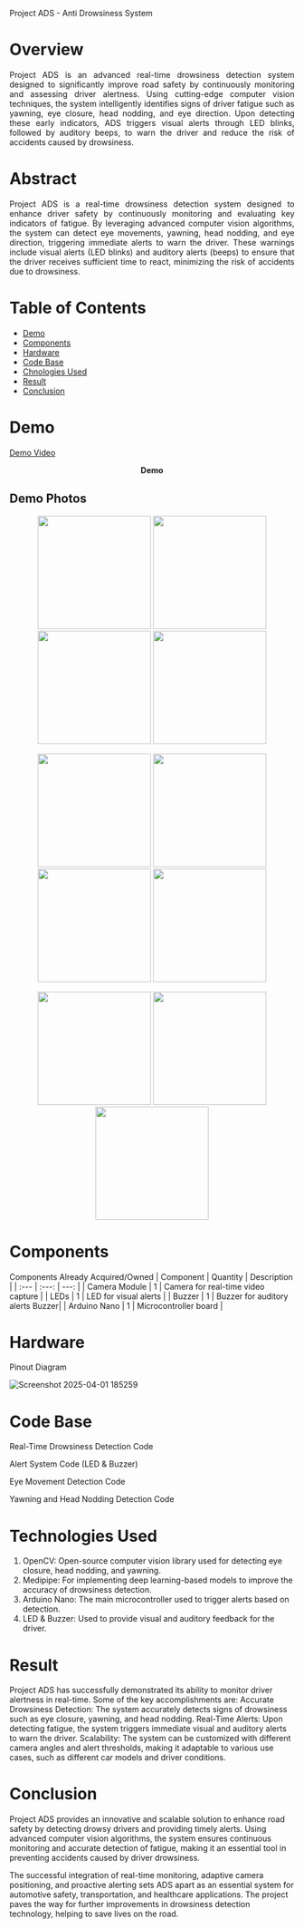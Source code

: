  Project ADS - Anti Drowsiness System
# Overview
<p align="justify">
Project ADS is an advanced real-time drowsiness detection system designed to significantly improve road safety by continuously monitoring and assessing driver alertness. Using cutting-edge computer vision techniques, the system intelligently identifies signs of driver fatigue such as yawning, eye closure, head nodding, and eye direction. Upon detecting these early indicators, ADS triggers visual alerts through LED blinks, followed by auditory beeps, to warn the driver and reduce the risk of accidents caused by drowsiness.

# Abstract
<p align="justify">
Project ADS is a real-time drowsiness detection system designed to enhance driver safety by continuously monitoring and evaluating key indicators of fatigue. By leveraging advanced computer vision algorithms, the system can detect eye movements, yawning, head nodding, and eye direction, triggering immediate alerts to warn the driver. These warnings include visual alerts (LED blinks) and auditory alerts (beeps) to ensure that the driver receives sufficient time to react, minimizing the risk of accidents due to drowsiness.

# Table of Contents
- [Demo](#Demo)
- [Components](#Comopnets)
- [Hardware](#Hardware)
- [Code Base](#Code-Base)
- [Chnologies Used](#Chnologies-Used)
- [Result](#Result)
- [Conclusion](#Conclusion)


# Demo
[Demo Video](https://github.com/user-attachments/assets/3f30bb0d-1ed4-42ee-8f16-855bc9e00457)
<p align="center"><b>Demo</b></p>

## Demo Photos

<p align="center">
  <img src="https://github.com/user-attachments/assets/dcd683c8-551a-456a-95a5-ea1468ffaa7a" width="200" />
  <img src="https://github.com/user-attachments/assets/3d962934-9445-4580-9528-d630faa814aa" width="200" />
  <img src="https://github.com/user-attachments/assets/712d042c-a9e0-4adb-a814-e86aa1783bbb" width="200" />
  <img src="https://github.com/user-attachments/assets/14d878f5-86d0-45e8-ac45-02922b08ac30" width="200" />
</p>

<p align="center">
  <img src="https://github.com/user-attachments/assets/fd053aca-a03b-446f-8169-64ddc56432c3" width="200" />
  <img src="https://github.com/user-attachments/assets/c29f85ad-f4b9-45b6-bb2e-1227e965481b" width="200" />
  <img src="https://github.com/user-attachments/assets/c414e185-de8b-4164-b3d0-05d26ead6232" width="200" />
  <img src="https://github.com/user-attachments/assets/40809221-329c-4bf2-a58a-01133809ebba" width="200" />
</p>

<p align="center">
  <img src="https://github.com/user-attachments/assets/6affda22-bec6-447d-acd9-9b3463d2a5d6" width="200" />
  <img src="https://github.com/user-attachments/assets/dc354033-cdf4-4d57-abe6-e90db0391253" width="200" />
  <img src="https://github.com/user-attachments/assets/e8254575-d456-4136-988d-e120a5db1eb4" width="200" />
</p>


# Components
Components Already Acquired/Owned
| Component | Quantity | Description |
| :---         |     :---:      |          ---: |
| Camera Module	| 1 | 	Camera for real-time video capture | 
| LEDs |	1	| LED for visual alerts | 
| Buzzer	| 1 |	Buzzer for auditory alerts	Buzzer| 
| Arduino Nano	| 1	| Microcontroller board | 

# Hardware
Pinout Diagram

![Screenshot 2025-04-01 185259](https://github.com/user-attachments/assets/c8bc3b6b-5d63-41b7-b55b-5c73479ed511)



# Code Base
Real-Time Drowsiness Detection Code

Alert System Code (LED & Buzzer)

Eye Movement Detection Code

Yawning and Head Nodding Detection Code

# Technologies Used
1. OpenCV: Open-source computer vision library used for detecting eye closure, head nodding, and yawning.
2. Medipipe: For implementing deep learning-based models to improve the accuracy of drowsiness detection.
3. Arduino Nano: The main microcontroller used to trigger alerts based on detection.
4. LED & Buzzer: Used to provide visual and auditory feedback for the driver.


# Result
Project ADS has successfully demonstrated its ability to monitor driver alertness in real-time. Some of the key accomplishments are:
Accurate Drowsiness Detection: The system accurately detects signs of drowsiness such as eye closure, yawning, and head nodding.
Real-Time Alerts: Upon detecting fatigue, the system triggers immediate visual and auditory alerts to warn the driver.
Scalability: The system can be customized with different camera angles and alert thresholds, making it adaptable to various use cases, such as different car models and driver conditions.

# Conclusion
Project ADS provides an innovative and scalable solution to enhance road safety by detecting drowsy drivers and providing timely alerts. Using advanced computer vision algorithms, the system ensures continuous monitoring and accurate detection of fatigue, making it an essential tool in preventing accidents caused by driver drowsiness.

The successful integration of real-time monitoring, adaptive camera positioning, and proactive alerting sets ADS apart as an essential system for automotive safety, transportation, and healthcare applications. The project paves the way for further improvements in drowsiness detection technology, helping to save lives on the road.
